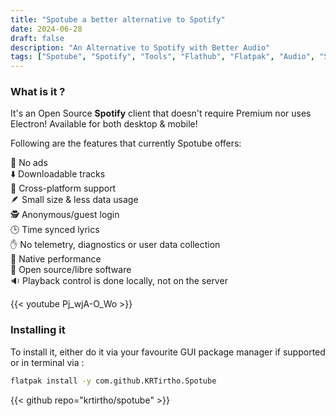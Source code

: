 ```yaml
---
title: "Spotube a better alternative to Spotify"
date: 2024-06-28
draft: false
description: "An Alternative to Spotify with Better Audio"
tags: ["Spotube", "Spotify", "Tools", "Flathub", "Flatpak", "Audio", "Streaming", "Linux"]
---
```

### What is it ?

It's an Open Source **Spotify** client that doesn't require Premium nor uses Electron! Available for both desktop & mobile!

Following are the features that currently Spotube offers:

🚫 No ads<br>
⬇️ Downloadable tracks<br>
📱 Cross-platform support<br>
🪶 Small size & less data usage<br>
🕵️ Anonymous/guest login<br>
🕒 Time synced lyrics<br>
✋ No telemetry, diagnostics or user data collection<br>
🚀 Native performance<br>
📖 Open source/libre software<br>
🔉 Playback control is done locally, not on the server

{{< youtube Pj_wjA-O_Wo >}}

### Installing it

To install it, either do it via your favourite GUI package manager if supported or in terminal via :

```Bash
flatpak install -y com.github.KRTirtho.Spotube
```

{{< github repo="krtirtho/spotube" >}}
